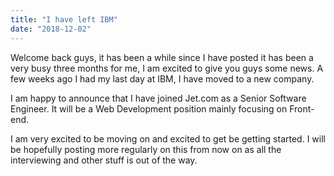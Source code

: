 ```yaml
---
title: "I have left IBM"
date: "2018-12-02"
---
```


Welcome back guys, it has been a while since I have posted it has been a very busy three months for me, I am excited to give you guys some news. A few weeks ago I had my last day at IBM, I have moved to a new company.

I am happy to announce that I have joined Jet.com as a Senior Software Engineer. It will be a Web Development position mainly focusing on Front-end.

I am very excited to be moving on and excited to get be getting started. I will be hopefully posting more regularly on this from now on as all the interviewing and other stuff is out of the way.
